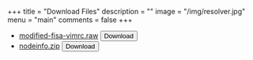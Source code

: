 +++
title = "Download Files"
description = ""
image = "/img/resolver.jpg"
menu = "main"
comments = false
+++

- [modified-fisa-vimrc.raw](/dlfiles/modified-fisa-vimrc.raw) <button onclick="window.open('/dlfiles/modified-fisa-vinmrc.raw')">Download</button>
- [nodeinfo.zip](/dlfiles/nodeinfo.zip) <button onclick="window.open('/dlfiles/nodeinfo.zip')">Download</button>
